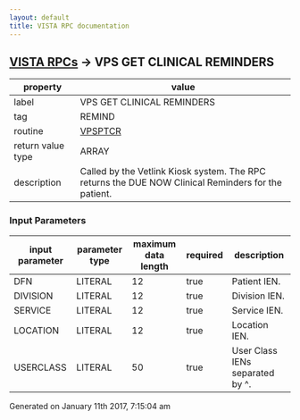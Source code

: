```yaml
---
layout: default
title: VISTA RPC documentation
---
```




## [VISTA RPCs](TableOfContent.md) &#8594; VPS GET CLINICAL REMINDERS 

 property | value 
--- | --- 
 label | VPS GET CLINICAL REMINDERS
 tag | REMIND
 routine | [VPSPTCR](http://code.osehra.org/dox/Routine_VPSPTCR_source.html)
 return value type | ARRAY
 description | Called by the Vetlink Kiosk system. The RPC returns the DUE NOW Clinical Reminders for the patient.

### Input Parameters

| input parameter | parameter type | maximum data length | required | description | 
| --- | --- | --- | --- | --- | 
| DFN | LITERAL | 12 | true | Patient IEN. | 
| DIVISION | LITERAL | 12 | true | Division IEN. | 
| SERVICE | LITERAL | 12 | true | Service IEN. | 
| LOCATION | LITERAL | 12 | true | Location IEN. | 
| USERCLASS | LITERAL | 50 | true | User Class IENs separated by \^\. | 




 Generated on January 11th 2017, 7:15:04 am